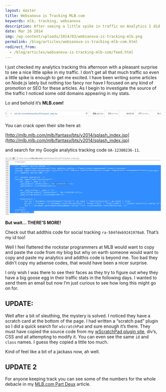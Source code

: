 ```yaml
---
layout: master
title: Websanova is Tracking MLB.com
keywords: mlb, tracking, websanova
description: After seeing a little spike in traffic on Analytics I did some further investigation. Lo and behold Websanova is tracking MLB.com!
date: Mar 26 2014
img: /wp-content/uploads/2014/03/websanova-is-tracking-mlb.png
permalink: /blog/articles/websanova-is-tracking-mlb-com.html
redirect_from:
  - /blog/articles/websanova-is-tracking-mlb-com/feed.html
---
```


I just checked my analytics tracking this afternoon with a pleasant surprise to see a nice little spike in my traffic. I don’t get all that much traffic so even a little spike is enough to get me excited. I have been writing some articles on Node.js lately but nothing too fancy nor have I focused on any kind of promotion or SEO for these articles. As I begin to investigate the source of the traffic I noticed some odd domains appearing in my stats.

Lo and behold it’s **MLB.com!**

![MLB Analytics](/img/analytics-screenie.png)

You can crack open their site here at:

[http://mlb.mlb.com/mlb/fantasy/bts/y2014/splash_index.jsp](http://mlb.mlb.com/mlb/fantasy/bts/y2014/splash_index.jsp)

and search for my Google analytics tracking code `UA-12380236-11`.

![Analytics Source Code](/img/analytics-screenie-2.png)

**But wait… THERE’S MORE!**

Check out that addthis code for social tracking `ra-504fdeb9241970a8`. That’s my id too!

Well I feel flattered the rockstar programmers at MLB would want to copy and paste the code from my blog but why on earth someone would want to copy and paste my analytics and addthis code is beyond me. Too bad they didn’t copy my adsense codes, that would have been a nicer surprise.

I only wish I was there to see their faces as they try to figure out whey they have a big goose egg in their traffic stats in the following days. I wanted to send them an email but now I’m just curious to see how long this might go on for.

## UPDATE:

Well after a bit of sleuthing, the mystery is solved. I noticed they have a scratch card at the bottom of the page. I had written a “scratch pad” plugin so I did a quick search for `wScratchPad` and sure enough it’s there. They must have copied the source code from my [wScratchPad plugin site](http://wscratchpad.websanova.com), div’s, CSS and all attempting to modify it. You can even see the same `id` and `class` names. I guess they copied a little too much.

Kind of feel like a bit of a jackass now, ah well.

## UPDATE 2

For anyone keeping track you can see some of the numbers for the whole debacle in my [MLB.com Part Deux](/blog/articles/what-happens-when-mlb-com-uses-your-google-analytics-code-part-deux) article.